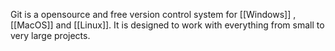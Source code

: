 Git is a opensource and free version control system for [[Windows]] , [[MacOS]] and [[Linux]]. It is designed to  work with everything from small to very large projects.